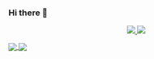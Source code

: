 ### Hi there 👋


<p align="center">
  <a href="https://www.linkedin.com/in/didin-nur-yahya-63772512b/">
    <img src="https://img.shields.io/badge/-didin%20nur%20yahya-blue?style=for-the-badge&logo=Linkedin&logoColor=00AEFF&labelColor=black&color=black">
  </a>
  <a href="mailto:didinnuryahya@gmail.com">
    <img src="https://img.shields.io/badge/didinnuryahya@gmail.com-0078D4?style=for-the-badge&logo=Microsoft-Outlook&logoColor=00AEFF&labelColor=black&color=black">
  </a>
</p>

<a href="http://github.com/dzoxploit">
  <img align="center" src="https://github-readme-stats.vercel.app/api?username=dzoxploit&count_private=true&show_icons=true&theme=chartreuse-dark" />
</a>
<a href="http://github.com/dzoxploit">
  <img align="center" src="https://github-readme-stats.vercel.app/api/top-langs/?username=dzoxploit&layout=compact&theme=chartreuse-dark&langs_count=8" />
</a>

